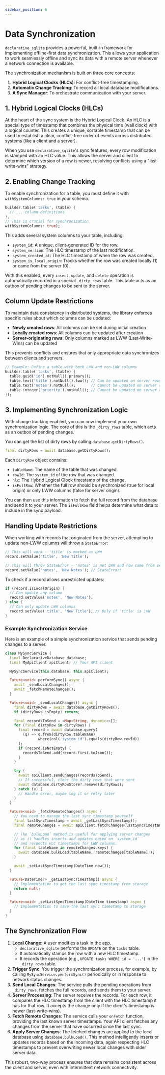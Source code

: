 ```yaml
---
sidebar_position: 6
---
```


# Data Synchronization

`declarative_sqlite` provides a powerful, built-in framework for implementing offline-first data synchronization. This allows your application to work seamlessly offline and sync its data with a remote server whenever a network connection is available.

The synchronization mechanism is built on three core concepts:
1.  **Hybrid Logical Clocks (HLCs)**: For conflict-free timestamping.
2.  **Automatic Change Tracking**: To record all local database modifications.
3.  **A Sync Manager**: To orchestrate communication with your server.

## 1. Hybrid Logical Clocks (HLCs)

At the heart of the sync system is the Hybrid Logical Clock. An HLC is a special type of timestamp that combines the physical time (wall clock) with a logical counter. This creates a unique, sortable timestamp that can be used to establish a clear, conflict-free order of events across distributed systems (like a client and a server).

When you use `declarative_sqlite`'s sync features, every row modification is stamped with an HLC value. This allows the server and client to determine which version of a row is newer, resolving conflicts using a "last-write-wins" strategy.

## 2. Enabling Change Tracking

To enable synchronization for a table, you must define it with `withSystemColumns: true` in your schema.

```dart
builder.table('tasks', (table) {
  // ... column definitions
},
// This is crucial for synchronization
withSystemColumns: true);
```

This adds several system columns to your table, including:
- `system_id`: A unique, client-generated ID for the row.
- `system_version`: The HLC timestamp of the last modification.
- `system_created_at`: The HLC timestamp of when the row was created.
- `system_is_local_origin`: Tracks whether the row was created locally (1) or came from the server (0).

With this enabled, every `insert`, `update`, and `delete` operation is automatically recorded in a special `_dirty_rows` table. This table acts as an outbox of pending changes to be sent to the server.

## Column Update Restrictions

To maintain data consistency in distributed systems, the library enforces specific rules about which columns can be updated:

- **Newly created rows**: All columns can be set during initial creation
- **Locally created rows**: All columns can be updated after creation
- **Server-originating rows**: Only columns marked as LWW (Last-Write-Wins) can be updated

This prevents conflicts and ensures that only appropriate data synchronizes between clients and servers.

```dart
// Example: Define a table with both LWW and non-LWW columns
builder.table('tasks', (table) {
  table.guid('id').notNull().primary();
  table.text('title').notNull().lww(); // Can be updated on server rows
  table.text('notes').notNull();       // Cannot be updated on server rows
  table.integer('priority').notNull(); // Cannot be updated on server rows
});
```

## 3. Implementing Synchronization Logic

With change tracking enabled, you can now implement your own synchronization logic. The core of this is the `_dirty_rows` table, which acts as an outbox of pending changes.

You can get the list of dirty rows by calling `database.getDirtyRows()`.

```dart
final dirtyRows = await database.getDirtyRows();
```

Each `DirtyRow` object contains:
- `tableName`: The name of the table that was changed.
- `rowId`: The `system_id` of the row that was changed.
- `hlc`: The Hybrid Logical Clock timestamp of the change.
- `isFullRow`: Whether the full row should be synchronized (true for local origin) or only LWW columns (false for server origin).

You can then use this information to fetch the full record from the database and send it to your server. The `isFullRow` field helps determine what data to include in the sync payload.

## Handling Update Restrictions

When working with records that originated from the server, attempting to update non-LWW columns will throw a `StateError`:

```dart
// This will work - 'title' is marked as LWW
record.setValue('title', 'New Title');

// This will throw StateError - 'notes' is not LWW and row came from server
record.setValue('notes', 'New Notes'); // StateError!
```

To check if a record allows unrestricted updates:

```dart
if (record.isLocalOrigin) {
  // Can update any column
  record.setValue('notes', 'New Notes');
} else {
  // Can only update LWW columns
  record.setValue('title', 'New Title'); // Only if 'title' is LWW
}
```

### Example Synchronization Service

Here is an example of a simple synchronization service that sends pending changes to a server.

```dart
class MySyncService {
  final DeclarativeDatabase database;
  final MyApiClient apiClient; // Your API client

  MySyncService(this.database, this.apiClient);

  Future<void> performSync() async {
    await _sendLocalChanges();
    await _fetchRemoteChanges();
  }

  Future<void> _sendLocalChanges() async {
    final dirtyRows = await database.getDirtyRows();
    if (dirtyRows.isEmpty) return;

    final recordsToSend = <Map<String, dynamic>>[];
    for (final dirtyRow in dirtyRows) {
      final record = await database.query(
        (q) => q.from(dirtyRow.tableName)
              .where(col('system_id').equals(dirtyRow.rowId))
      );
      if (record.isNotEmpty) {
        recordsToSend.add(record.first.toJson());
      }
    }

    try {
      await apiClient.sendChanges(recordsToSend);
      // If successful, clear the dirty rows that were sent
      await database.dirtyRowStore?.remove(dirtyRows);
    } catch (e) {
      // Handle error, maybe log it or retry later
    }
  }

  Future<void> _fetchRemoteChanges() async {
    // You need to manage the last sync timestamp yourself
    final lastSyncTimestamp = await _getLastSyncTimestamp();
    final remoteChanges = await apiClient.fetchChanges(lastSyncTimestamp);

    // The `bulkLoad` method is useful for applying server changes
    // as it handles inserts and updates based on `system_id`
    // and respects HLC timestamps for LWW columns.
    for (final tableName in remoteChanges.keys) {
      await database.bulkLoad(tableName, remoteChanges[tableName]!);
    }

    await _setLastSyncTimestamp(DateTime.now());
  }

  Future<DateTime?> _getLastSyncTimestamp() async {
    // Implementation to get the last sync timestamp from storage
    return null;
  }

  Future<void> _setLastSyncTimestamp(DateTime timestamp) async {
    // Implementation to save the last sync timestamp to storage
  }
}
```

## The Synchronization Flow

1.  **Local Change**: A user modifies a task in the app.
    - `declarative_sqlite` performs the `UPDATE` on the `tasks` table.
    - It automatically stamps the row with a new HLC timestamp.
    - It records the operation (e.g., `UPDATE tasks WHERE id = '...'`) in the `_dirty_rows` table.
2.  **Trigger Sync**: You trigger the synchronization process, for example, by calling `MySyncService.performSync()` periodically or in response to network status changes.
3.  **Send Local Changes**: The service pulls the pending operations from `_dirty_rows`, fetches the full records, and sends them to your server.
4.  **Server Processing**: The server receives the records. For each row, it compares the HLC timestamp from the client with the HLC timestamp it has for that row. It accepts the change only if the client's timestamp is newer (last-write-wins).
5.  **Fetch Remote Changes**: The service calls your `onFetch` function, providing the last known server timestamps. Your API client fetches any changes from the server that have occurred since the last sync.
6.  **Apply Server Changes**: The fetched changes are applied to the local database using `database.bulkLoad()`. This method intelligently inserts or updates records based on the incoming data, again respecting HLC timestamps to prevent overwriting newer local changes with older server data.

This robust, two-way process ensures that data remains consistent across the client and server, even with intermittent network connectivity.

